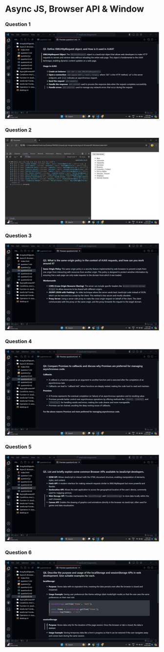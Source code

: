 # Async JS, Browser API & Window

### Question 1
<img src="./Outputs/question1.png">

### Question 2
<img src="./Outputs/question2.png">

### Question 3
<img src="./Outputs/question3.png">

### Question 4
<img src="./Outputs/question4.png">

### Question 5
<img src="./Outputs/question5.png">

### Question 6
<img src="./Outputs/question6.png">

